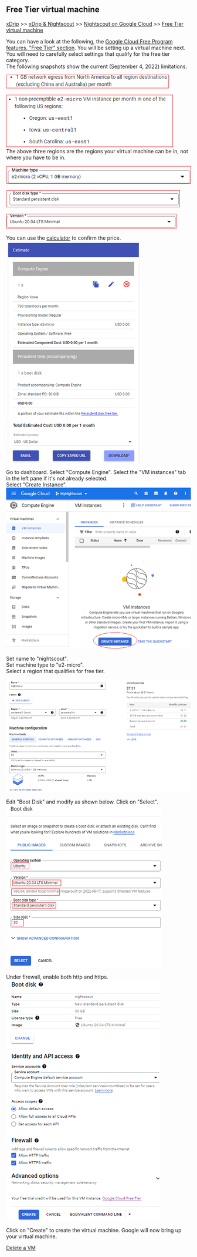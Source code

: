 ## Free Tier virtual machine  
[xDrip](../../README.md) >> [xDrip & Nightscout](../Nightscout_page) >> [Nightscout on Google Cloud](./NS_GoogleCloud) >> [Free Tier virtual machine](./NS_FreeTier)  
  
You can have a look at the following, the [Google Cloud Free Program features, "Free Tier" section](https://cloud.google.com/free/docs/free-cloud-features#free-tier).  You will be setting up a virtual machine next.  You will need to carefully select settings that qualify for the free tier category.  
The following snapshots show the current (September 4, 2022) limitations.  
  
![](./images/egrerss.png)  
  
![](./images/Regions.png)  
The above three regions are the regions your virtual machine can be in, not where you have to be in.  
  
![](./images/MachineType.png)  
  
![](./images/DiskType.png)  
  
![](./images/DiskVer.png)  
  
You can use the [calculator](https://cloud.google.com/products/calculator) to confirm the price.  
![](./images/Estimate.png)  
  
Go to dashboard.  Select "Compute Engine".  Select the "VM instances" tab in the left pane if it's not already selected.  
Select "Create Instance".  
![](./images/CreateInstance.png)  
  
Set name to "nightscout".  
Set machine type to "e2-micro".  
Select a region that qualifies for free tier.  
  
![](./images/vm2.png)  
  
Edit "Boot Disk" and modify as shown below.  Click on "Select".  
![](./images/Disk2.png)  
  
Under firewall, enable both http and https.  
![](./images/Firewall2.png)  
  
Click on "Create" to create the virtual machine.  Google will now bring up your virtual machine.  
  
[Delete a VM](./images/DeleteVM.png)  
  
